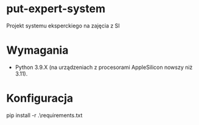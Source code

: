 # put-expert-system
Projekt systemu eksperckiego na zajęcia z SI

# Wymagania
* Python 3.9.X (na urządzeniach z procesorami AppleSilicon nowszy niż 3.11).

# Konfiguracja
pip install -r .\requirements.txt
